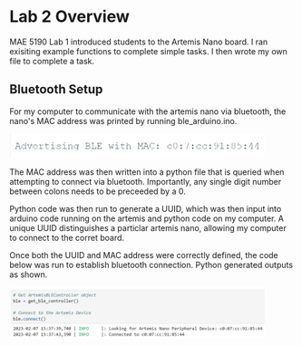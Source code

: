 # Lab 2 Overview 
MAE 5190 Lab 1 introduced students to the Artemis Nano board. I ran exisiting example functions to complete simple tasks. I then wrote my own file to complete a task.

## Bluetooth Setup 
For my computer to communicate with the artemis nano via bluetooth, the nano's MAC address was printed by running ble_arduino.ino. 

<img src="mac_address.PNG" class="img-responsive" alt="" width= 450>

The MAC address was then written into a python file that is queried when attempting to connect via bluetooth. Importantly, any single digit number between colons needs to be preceeded by a 0.

Python code was then run to generate a UUID, which was then input into arduino code running on the artemis and python code on my computer. A unique UUID distinguishes a particlar artemis nano, allowing my computer to connect to the corret board. 

Once both the UUID and MAC address were correctly defined, the code below was run to establish bluetooth connection. Python generated outputs as shown.

<img src="bluetooth_connection.PNG" class="img-responsive" alt="" width= 450>
